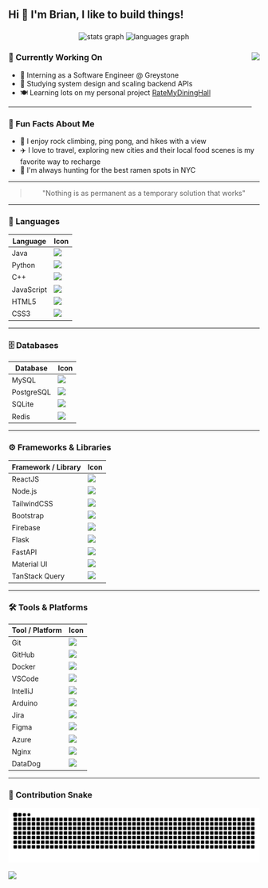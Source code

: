 <h2 align="left">Hi 👋 I'm Brian, I like to build things!</h2>

###

<div align="center">
  <img src="https://github-readme-stats.vercel.app/api?username=brianntangg&hide_title=false&hide_rank=false&show_icons=true&include_all_commits=true&count_private=true&disable_animations=false&theme=tokyonight&locale=en&hide_border=false" height="150" alt="stats graph" />
  <img src="https://github-readme-stats.vercel.app/api/top-langs?username=brianntangg&locale=en&hide_title=false&layout=compact&card_width=320&langs_count=5&theme=tokyonight&hide_border=false" height="150" alt="languages graph" />
</div>

###

<img align="right" height="150" src="https://gifdb.com/images/thumbnail/capoo-cat-typing-on-desk-gh8k0cjf5hq4vy2p.gif" />

### 🔭 Currently Working On
- 🚀 Interning as a Software Engineer @ Greystone  
- 🧠 Studying system design and scaling backend APIs  
- 🍽️ Learning lots on my personal project [RateMyDiningHall](#)

---

### 🎯 Fun Facts About Me
- 🧗 I enjoy rock climbing, ping pong, and hikes with a view  
- ✈️ I love to travel, exploring new cities and their local food scenes is my favorite way to recharge  
- 🍜 I'm always hunting for the best ramen spots in NYC

---

<blockquote align="center">
  "Nothing is as permanent as a temporary solution that works"
</blockquote>

---

### 🧠 Languages

| Language     | Icon |
|--------------|------|
| Java         | <img src="https://cdn.jsdelivr.net/gh/devicons/devicon/icons/java/java-original.svg" height="30"/> |
| Python       | <img src="https://cdn.jsdelivr.net/gh/devicons/devicon/icons/python/python-original.svg" height="30"/> |
| C++          | <img src="https://cdn.jsdelivr.net/gh/devicons/devicon/icons/cplusplus/cplusplus-original.svg" height="30"/> |
| JavaScript   | <img src="https://cdn.jsdelivr.net/gh/devicons/devicon/icons/javascript/javascript-original.svg" height="30"/> |
| HTML5        | <img src="https://cdn.jsdelivr.net/gh/devicons/devicon/icons/html5/html5-original.svg" height="30"/> |
| CSS3         | <img src="https://cdn.jsdelivr.net/gh/devicons/devicon/icons/css3/css3-original.svg" height="30"/> |

---

### 🗄️ Databases

| Database     | Icon |
|--------------|------|
| MySQL        | <img src="https://cdn.jsdelivr.net/gh/devicons/devicon/icons/mysql/mysql-original.svg" height="30"/> |
| PostgreSQL   | <img src="https://cdn.jsdelivr.net/gh/devicons/devicon/icons/postgresql/postgresql-original.svg" height="30"/> |
| SQLite       | <img src="https://cdn.jsdelivr.net/gh/devicons/devicon/icons/sqlite/sqlite-original.svg" height="30"/> |
| Redis        | <img src="https://cdn.jsdelivr.net/gh/devicons/devicon/icons/redis/redis-original.svg" height="30"/> |

---

### ⚙️ Frameworks & Libraries

| Framework / Library | Icon |
|---------------------|------|
| ReactJS             | <img src="https://cdn.jsdelivr.net/gh/devicons/devicon/icons/react/react-original.svg" height="30"/> |
| Node.js             | <img src="https://cdn.jsdelivr.net/gh/devicons/devicon/icons/nodejs/nodejs-original.svg" height="30"/> |
| TailwindCSS         | <img src="https://icon.icepanel.io/Technology/svg/Tailwind-CSS.svg" height="30"/> |
| Bootstrap           | <img src="https://cdn.jsdelivr.net/gh/devicons/devicon/icons/bootstrap/bootstrap-original.svg" height="30"/> |
| Firebase            | <img src="https://cdn.jsdelivr.net/gh/devicons/devicon/icons/firebase/firebase-plain.svg" height="30"/> |
| Flask               | <img src="https://cdn.jsdelivr.net/gh/devicons/devicon/icons/flask/flask-original.svg" height="30"/> |
| FastAPI             | <img src="https://cdn.jsdelivr.net/gh/devicons/devicon/icons/fastapi/fastapi-original.svg" height="30"/> |
| Material UI         | <img src="https://mui.com/static/logo.png" height="30"/> |
| TanStack Query      | <img src="https://cdn.brandfetch.io/idWcj3JjN7/w/400/h/400/theme/dark/icon.jpeg?c=1dxbfHSJFAPEGdCLU4o5B" height="30"/> |

---

### 🛠️ Tools & Platforms

| Tool / Platform | Icon |
|-----------------|------|
| Git             | <img src="https://cdn.jsdelivr.net/gh/devicons/devicon/icons/git/git-original.svg" height="30"/> |
| GitHub          | <img src="https://cdn.jsdelivr.net/gh/devicons/devicon/icons/github/github-original.svg" height="30"/> |
| Docker          | <img src="https://cdn.jsdelivr.net/gh/devicons/devicon/icons/docker/docker-original.svg" height="30"/> |
| VSCode          | <img src="https://cdn.jsdelivr.net/gh/devicons/devicon/icons/vscode/vscode-original.svg" height="30"/> |
| IntelliJ        | <img src="https://cdn.jsdelivr.net/gh/devicons/devicon/icons/intellij/intellij-original.svg" height="30"/> |
| Arduino         | <img src="https://cdn.jsdelivr.net/gh/devicons/devicon/icons/arduino/arduino-original.svg" height="30"/> |
| Jira            | <img src="https://cdn.jsdelivr.net/gh/devicons/devicon/icons/jira/jira-original.svg" height="30"/> |
| Figma           | <img src="https://cdn.jsdelivr.net/gh/devicons/devicon/icons/figma/figma-original.svg" height="30"/> |
| Azure           | <img src="https://cdn.jsdelivr.net/gh/devicons/devicon/icons/azure/azure-original.svg" height="30"/> |
| Nginx           | <img src="https://cdn.jsdelivr.net/gh/devicons/devicon/icons/nginx/nginx-original.svg" height="30"/> |
| DataDog         | <img src="https://raw.githubusercontent.com/gilbarbara/logos/main/logos/datadog.svg" height="30"/> |

---

### 🐍 Contribution Snake

![snake gif](https://github.com/brianntangg/brianntangg/blob/output/github-contribution-grid-snake.svg)

<div align="left">
  <a href="https://www.linkedin.com/in/brian-tang05" target="_blank">
    <img src="https://img.shields.io/badge/LinkedIn-%230077B5.svg?style=for-the-badge&logo=linkedin&logoColor=white" height="45" />
  </a>
</div>
